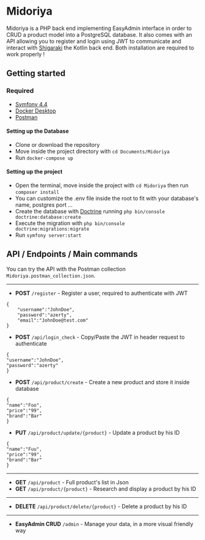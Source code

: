 # Midoriya

Midoriya is a PHP back end implementing EasyAdmin interface in order to CRUD a product model into a PostgreSQL database. It also comes with an API allowing you to register and login using JWT to communicate and interact with [Shigaraki](https://github.com/ValentinFLGT/Shigaraki) the Kotlin back end. Both installation are required to work properly ! 

## Getting started

### Required 

- [Symfony 4.4](https://symfony.com/doc/current/setup.html)
- [Docker Desktop](https://hub.docker.com/)
- [Postman](https://www.postman.com/downloads/)

#### Setting up the Database
- Clone or download the repository
- Move inside the project directory with `cd Documents/Midoriya`
- Run `docker-compose up`

#### Setting up the project
- Open the terminal, move inside the project with `cd Midoriya` then run `composer install`
- You can customize the .env file inside the root to fit with your database's name, postgres port ...
- Create the database with [Doctrine](https://symfony.com/doc/current/doctrine.html) running `php bin/console doctrine:database:create`
- Execute the migration with `php bin/console doctrine:migrations:migrate`
- Run `symfony server:start`

## API / Endpoints / Main commands

You can try the API with the Postman collection `Midoriya.postman_collection.json`. 

---
- **POST** `/register` - Register a user, required to authenticate with JWT
```jsonld=
{
    "username":"JohnDoe",
    "password":"azerty",
    "email":"JohnDoe@test.com"
}
```
- **POST** `/api/login_check` - Copy/Paste the JWT in header request to authenticate
```jsonld=
{
"username":"JohnDoe",
"password":"azerty"
}
```
- **POST** `/api/product/create` - Create a new product and store it inside database
```jsonld=
{
"name":"Foo",
"price":"99",
"brand":"Bar"
}
```
- **PUT** `/api/product/update/{product}` - Update a product by his ID
```jsonld=
{
"name":"Fuu",
"price":"99",
"brand":"Bar"
}
```
---
- **GET** `/api/product` - Full product's list in Json
- **GET** `/api/product/{product}` - Research and display a product by his ID
--- 
- **DELETE** `/api/product/delete/{product}` - Delete a product by his ID
---
- **EasyAdmin CRUD** `/admin` - Manage your data, in a more visual friendly way 